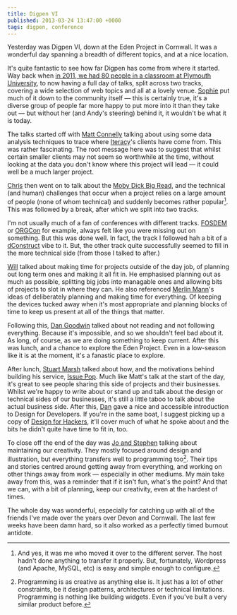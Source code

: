 ```yaml
---
title: Digpen VI
published: 2013-03-24 13:47:00 +0000
tags: digpen, conference
---
```


Yesterday was Digpen VI, down at the Eden Project in Cornwall. It was a wonderful
day spanning a breadth of different topics, and at a nice location.

It's quite fantastic to see how far Digpen has come from where it started. Way back
when [in 2011, we had 80 people in a classroom at Plymouth University][first], to
now having a full day of talks, split across two tracks, covering a wide selection
of web topics and all at a lovely venue. [Sophie][] put much of it down to the
community itself &mdash; this is certainly true, it's a diverse group of people far
more happy to put more into it than they take out &mdash; but without her (and Andy's
steering) behind it, it wouldn't be what it is today.

The talks started off with [Matt Connelly][matt] talking about using some data analysis
techniques to trace where [Iteracy][]'s clients have come from. This was rather fascinating.
The root message here was to suggest that whilst certain smaller clients may not
seem so worthwhile at the time, without looking at the data you don't know where
this project will lead &mdash; it could well be a much larger project.

[Chris][] then went on to talk about the [Moby Dick Big Read][mobydick], and the 
technical (and human) challenges that occur when a project relies on a large 
amount of people (none of whom technical) and suddenly becomes rather 
popular[^server]. This was followed by a break, after which we split into two tracks.

I'm not usually much of a fan of conferences with different tracks. [FOSDEM][] or
[ORGCon][] for example, always felt like you were missing out on something. But
this was done well. In fact, the track I followed hah a bit of a [dConstruct][] vibe 
to it. But, the other track quite successfully seemed to fill in the more technical
side (from those I talked to after.)

[Will][] talked about making time for projects outside of the day job, of planning
out long term ones and making it all fit in. He emphasised planning out as much as
possible, splitting big jobs into managable ones and allowing bits of projects to
slot in where they can. He also referenced [Merlin Mann][]'s ideas of deliberately
planning and making time for everything. Of keeping the devices tucked away when
it's most appropriate and planning blocks of time to keep us present at all of the
things that matter.

Following this, [Dan Goodwin][] talked about not reading and not following 
everything. Because it's impossible, and so we shouldn't feel bad about it. As long,
of course, as we are doing something to keep current. After this was lunch, and a
chance to explore the Eden Project. Even in a low-season like it is at the moment,
it's a fanastic place to explore.

After lunch, [Stuart Marsh][] talked about how, and the motivations behind building
his service, [Issue Pop][]. Much like Matt's talk at the start of the day, it's great
to see people sharing this side of projects and their businesses. Whilst we're
happy to write about or stand up and talk about the design or technical sides of
our businesses, it's still a little taboo to talk about the actual business side.
After this, [Dan][] gave a nice and accessible introduction to Design for Developers.
If you're in the same boat, I suggest picking up a copy of [Design for Hackers][],
it'll cover much of what he spoke about and the bits he didn't quite have time to
fit in, too.

To close off the end of the day was [Jo and Stephen][] talking about maintaining
our creativity. They mostly focused around design and illustration, but everything
transfers well to programming too[^creativity]. Their tips and stories centred around
getting away from everything, and working on other things away from work &mdash;
especially in other mediums. My main take away from this, was a reminder that if it
isn't fun, what's the point? And that we can, with a bit of planning, keep our
creativity, even at the hardest of times.

The whole day was wonderful, especially for catching up with all of the friends I've 
made over the years over Devon and Cornwall. The last few weeks have been damn hard,
so it also worked as a perfectly timed burnout antidote.

[first]: /posts/the-digital-peninsulas-first-web-unconference.html
[Sophie]: http://www.sophiedennis.co.uk/
[matt]: https://twitter.com/matconnolley
[Iteracy]: http://www.iteracy.com/
[Chris]: http://thisisthechris.co.uk/
[mobydick]: http://www.mobydickbigread.com/
[FOSDEM]: /posts/brussels-fosdem-2012.html
[ORGCon]: /posts/orgcon-2012.html
[dConstruct]: /posts/dconstruct-2012.html
[Will]: https://twitter.com/willskates
[Merlin Mann]: http://www.merlinmann.com/
[Dan Goodwin]: http://bouncingdan.co.uk/
[Stuart Marsh]: https://twitter.com/beardygeek
[Issue Pop]: http://issuepop.com/
[Dan]: http://danbarber.me/
[Design for Hackers]: http://www.amazon.co.uk/gp/product/1119998956/ref=as_li_ss_tl?ie=UTF8&camp=1634&creative=19450&creativeASIN=1119998956&linkCode=as2&tag=nisbl-21
[Jo and Stephen]: http://littlewhalestudio.com/

[^server]: And yes, it was me who moved it over to the different server. The host 
           hadn't done anything to transfer it properly. But, fortunately, 
           Wordpress (and Apache, MySQL, etc) is easy and simple enough to configure.

[^creativity]: Programming is as creative as anything else is. It just has a lot of
               other constraints, be it design patterns, architectures or technical
               limitations. Programming is nothing like building widgets. Even if
               you've built a very similar product before.

